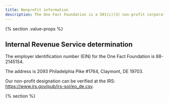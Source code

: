 ```yaml
---
title: Nonprofit information
description: The One Fact Foundation is a 501(c)(3) non-profit corporation.
---
```


{% section .value-props %}

## Internal Revenue Service determination

The employer identification number (EIN) for the One Fact Foundation is 88-2145154.

The address is 2093 Philadelphia Pike #1764, Claymont, DE 19703. 

Our non-profit designation can be verified at the IRS: https://www.irs.gov/pub/irs-soi/eo_de.csv.

{% section %}
